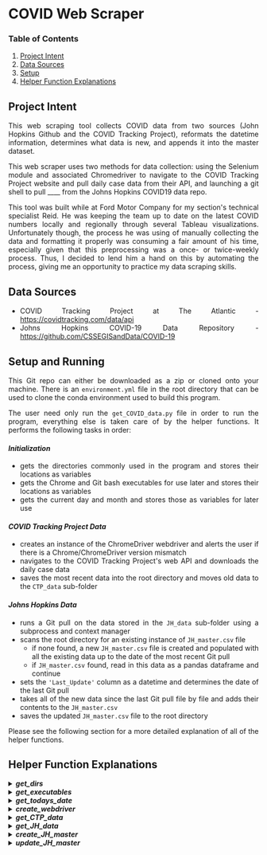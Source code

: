 # COVID Web Scraper
<div align="justify">   


### Table of Contents
1. [Project Intent](#intent)
2. [Data Sources](#data_sources)
3. [Setup](#setup)
4. [Helper Function Explanations](#helper_fcns)


## Project Intent  <a name="intent"></a>
This web scraping tool collects COVID data from two sources (John Hopkins Github and the COVID Tracking Project), reformats the datetime information, determines what data is new, and appends it into the master dataset.

This web scraper uses two methods for data collection: using the Selenium module and associated Chromedriver to navigate to the COVID Tracking Project website and pull daily case data from their API, and launching a git shell to pull ____ from the Johns Hopkins COVID19 data repo.

This tool was built while at Ford Motor Company for my section's technical specialist Reid.  He was keeping the team up to date on the latest COVID numbers locally and regionally through several Tableau visualizations.  Unfortunately though, the process he was using of manually collecting the data and formatting it properly was consuming a fair amount of his time, especially given that this preprocessing was a once- or twice-weekly process.  Thus, I decided to lend him a hand on this by automating the process, giving me an opportunity to practice my data scraping skills.


## Data Sources  <a name="data_sources"></a>
* COVID Tracking Project at The Atlantic - https://covidtracking.com/data/api
* Johns Hopkins COVID-19 Data Repository - https://github.com/CSSEGISandData/COVID-19


## Setup and Running  <a name="setup"></a>

This Git repo can either be downloaded as a zip or cloned onto your machine.  There is an `environment.yml` file in the root directory that can be used to clone the conda environment used to build this program.

The user need only run the `get_COVID_data.py` file in order to run the program, everything else is taken care of by the helper functions.  It performs the following tasks in order:

#### *Initialization*
* gets the directories commonly used in the program and stores their locations as variables
* gets the Chrome and Git bash executables for use later and stores their locations as variables
* gets the current day and month and stores those as variables for later use

#### *COVID Tracking Project Data*
* creates an instance of the ChromeDriver webdriver and alerts the user if there is a Chrome/ChromeDriver version mismatch
* navigates to the COVID Tracking Project's web API and downloads the daily case data
* saves the most recent data into the root directory and moves old data to the `CTP_data` sub-folder

#### *Johns Hopkins Data*
* runs a Git pull on the data stored in the `JH_data` sub-folder using a subprocess and context manager
* scans the root directory for an existing instance of `JH_master.csv` file
    * if none found, a new `JH_master.csv` file is created and populated with all the existing data up to the date of the most recent Git pull
    * if `JH_master.csv` found, read in this data as a pandas dataframe and continue
* sets the `'Last_Update'` column as a datetime and determines the date of the last Git pull
* takes all of the new data since the last Git pull file by file and adds their contents to the `JH_master.csv`
* saves the updated `JH_master.csv` file to the root directory

Please see the following section for a more detailed explanation of all of the helper functions. 


## Helper Function Explanations  <a name="helper_fcns"></a>

<details><summary><strong><em>get_dirs</em></strong></summary>
<p>

This function returns the locations of five directories commonly used throughout the program.  The subsequent helper files require many of these directories as inputs. The five directory outputs are as follows:

* `root_dir` - the root directory on the host machine
* `helper_files_dir` - the sub-directory containing all the helper files and modules
* `downloads_dir` - the downloads folder of the host machine
* `CTP_data_dir` - the directory where historical daily CTP reports will be moved to
* `JH_data_dir` - the sub-directory within the JH github repo where the daily reports are stored

The `downloads_dir` directory is the only directory located outside of the webscraper's repository.  Thus, it has been defaulted to the Downloads folder on Windows.  If this folder cannot be found (i.e., user running a different OS), the function will prompt the user to indentify the location of the host machine's Downloads folder.

</p>
</details>

<details><summary><strong><em>get_executables</em></strong></summary>
<p>

This function allows for easier usage of this webscraper across operating systems by identifying the locations of the Chrome browser and Git bash executables.  It returns the following two variables:

* `chrome_exe`
* `git_bash_exe`

Again, my personal computer runs Windows and thus I've set the locations of these executables to their default locations on Windows.  However, if this program is run on a non-Windows machine, a warning box will open indicating that the executables cannot be found and a file dialog box is subsequently opened in which the user can identify their locations.

</p>
</details>

<details><summary><strong><em>get_todays_date</em></strong></summary>
<p>

This function simply returns the day and month at the time of running the program.  They are stored as the following variables:

* `current_day`
* `current_month`

These variables are used in the get_CTP_data function for file labeling purposes.

</p>
</details>

<details><summary><strong><em>create_webdriver</em></strong></summary>
<p>

This function performs two actions:

* Aquires the version of Chrome currently installed on the host machine
* Creates an instance of the webdriver for use in get_CTP_data function

Acquiring the Chrome version is accomplished via the win32api module, pulling the requisite information from the Chrome executable's file properties.  If a Chrome/ChromeDriver version mismatch is detected in the next step, the user will be displayed the current Chrome browser version and requested to download the associated ChromeDriver version.  This check obviously cannot run on non-Windows machine so it is effectively bypassed if this is the case.

Creating an instance of the webdriver will confirm whether the correct version of ChromeDriver is available on the machine.  If not, the user will be prompted to download the correct ChromeDriver zip file.  The zip file contents are then extracted and moved to the *helper_files* directory.  The test is then run again and either passes if the user downloaded the correct ChromeDriver version or aborts after three failed attempts.  This breaks the entire program and a printed cancellation message is displayed.

</p>
</details>

<details><summary><strong><em>get_CTP_data</em></strong></summary>
<p>

This function does the hard yards of getting the COVID Tracking Project (CTP) data, formatting the filename, moving it to where it needs to be, etc.

Selenium is powering the driver functionality to navigate within the browser.  After accessing the COVID Tracking Project's website, the driver clicks its way to the link where the target data is stored.

One snag discovered during robustness testing was that sometimes the browser would timeout after requesting data from the API and the data would not be successfully downloaded.  Thus, I implemented my own timer to restart the process if the browser timeout issue occurred.

Since these files contain daily data, the last part of this function will scan the contents of the root directory for an existing daily file and move it to the CTP_data sub-folder if it exists.  It's only at this point that the just-downloaded daily file is renamed to include the `current_day` and `current_month` (from *get_todays_date* function) and moved to the root directory.

</p>
</details>

<details><summary><strong><em>get_JH_data</em></strong></summary>
<p>

This function performs a git pull on the JH repo stored in the JH_data folder.  It uses the subprocess module to open a git bash using the executable stored in `git_bash_exe`.  It also employs a context manager to take care of opening and closing the subprocess.

</p>
</details>

<details><summary><strong><em>create_JH_master</em></strong></summary>
<p>

This function creates a new JH_master CSV file if one does not already exist in the main root folder.  This will take all of the 

</p>
</details>

<details><summary><strong><em>update_JH_master</em></strong></summary>
<p>

This function performs three separate tasks:

* Sets the `'Last_Update'` column in the `JH_master` dataframe to a datetime data type and drops the time portion
* Determines the date of the most recent Git pull by shifting the last date entry back by 1 day (i.e. daily files labeled 12-08-2020 contains data dated as 12-09-2020)
* Determines the new data that need to be appended to `JH_master` and loops thru these files, concatenating them to `JH_master`
* Saves the `JH_master` dataframe to the root directory

</p>
</details>




</div> 